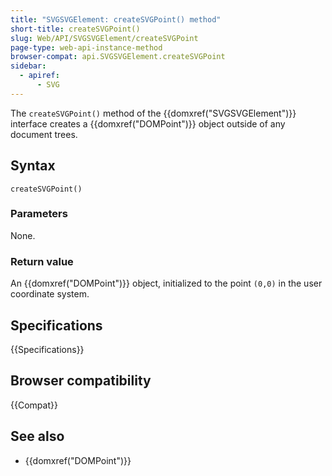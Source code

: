 ```yaml
---
title: "SVGSVGElement: createSVGPoint() method"
short-title: createSVGPoint()
slug: Web/API/SVGSVGElement/createSVGPoint
page-type: web-api-instance-method
browser-compat: api.SVGSVGElement.createSVGPoint
sidebar:
  - apiref:
      - SVG
---
```


The `createSVGPoint()` method of the {{domxref("SVGSVGElement")}} interface creates a {{domxref("DOMPoint")}} object outside of any document trees.

## Syntax

```js-nolint
createSVGPoint()
```

### Parameters

None.

### Return value

An {{domxref("DOMPoint")}} object, initialized to the point `(0,0)` in the user coordinate system.

## Specifications

{{Specifications}}

## Browser compatibility

{{Compat}}

## See also

- {{domxref("DOMPoint")}}
